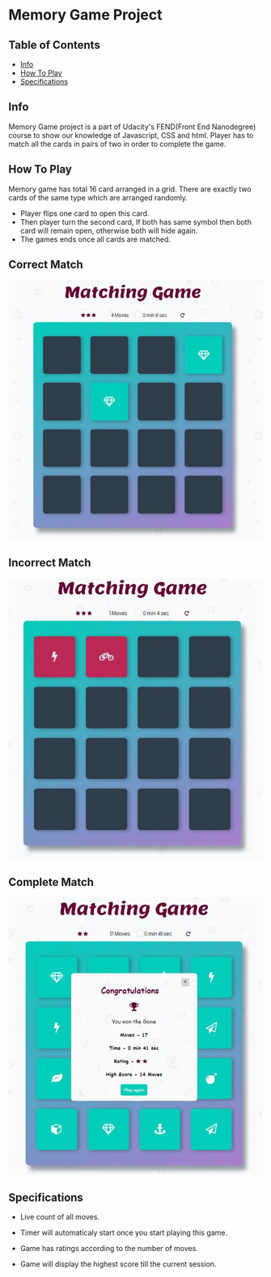 # Memory Game Project

## Table of Contents

* [Info](#Info)
* [How To Play](#HowToPlay)
* [Specifications](#Specifications)




## Info
Memory Game project is a part of Udacity's FEND(Front End Nanodegree) course to show our knowledge of Javascript, CSS and html. Player has to match all the cards in pairs of two in order to complete the game.



## How To Play
Memory game has total 16 card arranged in a grid. There are exactly two cards of the same type which are arranged randomly.

* Player flips one card to open this card.
* Then player turn the second card, If both has same symbol then both card will remain open, otherwise both will hide again.
* The games ends once all cards are matched.


## Correct Match

![Correct Match](/img/match.JPG)



## Incorrect Match

![Incorrect Match](img/nomatch.JPG)


## Complete Match

![Modal Display](img/modal.JPG)


## Specifications

* Live count of all moves.

* Timer will automaticaly start once you start playing this game.

* Game has ratings according to the number of moves.

* Game will display the highest score till the current session.
